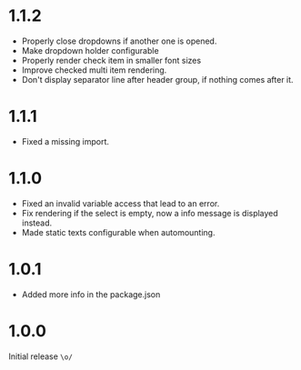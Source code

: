 1.1.2
=====

*   Properly close dropdowns if another one is opened.
*   Make dropdown holder configurable
*   Properly render check item in smaller font sizes
*   Improve checked multi item rendering.
*   Don't display separator line after header group, if nothing comes after it.


1.1.1
=====

*   Fixed a missing import.


1.1.0
=====

*   Fixed an invalid variable access that lead to an error.
*   Fix rendering if the select is empty, now a info message is displayed instead.
*   Made static texts configurable when automounting.


1.0.1
=====

*   Added more info in the package.json


1.0.0
=====

Initial release `\o/`
